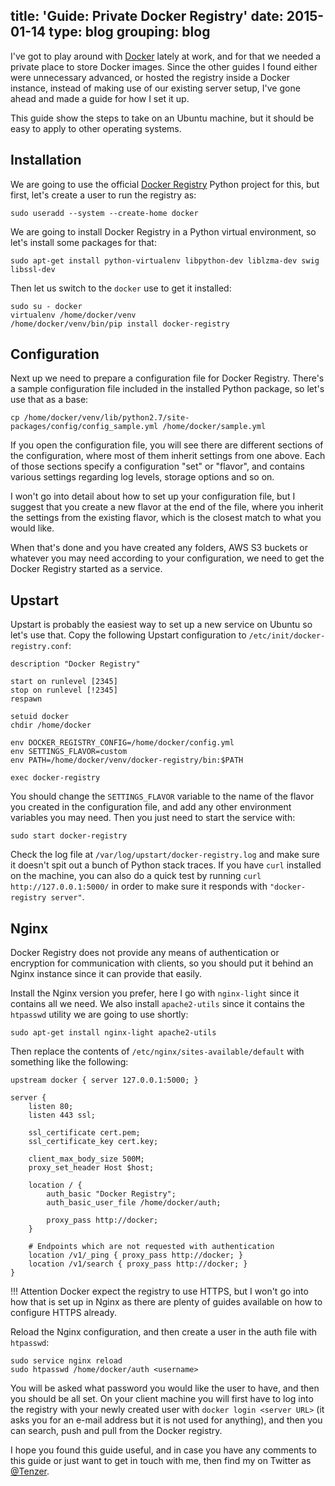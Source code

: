 title: 'Guide: Private Docker Registry'
date: 2015-01-14
type: blog
grouping: blog
---
I've got to play around with [Docker](https://www.docker.com/) lately at work, and for that we needed a private place to store Docker images. Since the other guides I found either were unnecessary advanced, or hosted the registry inside a Docker instance, instead of making use of our existing server setup, I've gone ahead and made a guide for how I set it up.

This guide show the steps to take on an Ubuntu machine, but it should be easy to apply to other operating systems.


Installation
---------------

We are going to use the official [Docker Registry](https://github.com/docker/docker-registry) Python project for this, but first, let's create a user to run the registry as:

    sudo useradd --system --create-home docker

We are going to install Docker Registry in a Python virtual environment, so let's install some packages for that:

    sudo apt-get install python-virtualenv libpython-dev liblzma-dev swig libssl-dev

Then let us switch to the `docker` use to get it installed:

    sudo su - docker
    virtualenv /home/docker/venv
    /home/docker/venv/bin/pip install docker-registry


Configuration
-------------

Next up we need to prepare a configuration file for Docker Registry. There's a sample configuration file included in the installed Python package, so let's use that as a base:

    cp /home/docker/venv/lib/python2.7/site-packages/config/config_sample.yml /home/docker/sample.yml

If you open the configuration file, you will see there are different sections of the configuration, where most of them inherit settings from one above. Each of those sections specify a configuration "set" or "flavor", and contains various settings regarding log levels, storage options and so on.

I won't go into detail about how to set up your configuration file, but I suggest that you create a new flavor at the end of the file, where you inherit the settings from the existing flavor, which is the closest match to what you would like.

When that's done and you have created any folders, AWS S3 buckets or whatever you may need according to your configuration, we need to get the Docker Registry started as a service.


Upstart
-------

Upstart is probably the easiest way to set up a new service on Ubuntu so let's use that. Copy the following Upstart configuration to `/etc/init/docker-registry.conf`:

    description "Docker Registry"

    start on runlevel [2345]
    stop on runlevel [!2345]
    respawn

    setuid docker
    chdir /home/docker

    env DOCKER_REGISTRY_CONFIG=/home/docker/config.yml
    env SETTINGS_FLAVOR=custom
    env PATH=/home/docker/venv/docker-registry/bin:$PATH

    exec docker-registry

You should change the `SETTINGS_FLAVOR` variable to the name of the flavor you created in the configuration file, and add any other environment variables you may need. Then you just need to start the service with:

    sudo start docker-registry

Check the log file at `/var/log/upstart/docker-registry.log` and make sure it doesn't spit out a bunch of Python stack traces. If you have `curl` installed on the machine, you can also do a quick test by running `curl http://127.0.0.1:5000/` in order to make sure it responds with `"docker-registry server"`.


Nginx
-----

Docker Registry does not provide any means of authentication or encryption for communication with clients, so you should put it behind an Nginx instance since it can provide that easily.

Install the Nginx version you prefer, here I go with `nginx-light` since it contains all we need. We also install `apache2-utils` since it contains the `htpasswd` utility we are going to use shortly:

    sudo apt-get install nginx-light apache2-utils

Then replace the contents of `/etc/nginx/sites-available/default` with something like the following:

    upstream docker { server 127.0.0.1:5000; }

    server {
        listen 80;
        listen 443 ssl;

        ssl_certificate cert.pem;
        ssl_certificate_key cert.key;

        client_max_body_size 500M;
        proxy_set_header Host $host;

        location / {
            auth_basic "Docker Registry";
            auth_basic_user_file /home/docker/auth;

            proxy_pass http://docker;
        }

        # Endpoints which are not requested with authentication
        location /v1/_ping { proxy_pass http://docker; }
        location /v1/search { proxy_pass http://docker; }
    }

!!! Attention
    Docker expect the registry to use HTTPS, but I won't go into how that is set up in Nginx as there are plenty of guides available on how to configure HTTPS already.

Reload the Nginx configuration, and then create a user in the auth file with `htpasswd`:

    sudo service nginx reload
    sudo htpasswd /home/docker/auth <username>

You will be asked what password you would like the user to have, and then you should be all set. On your client machine you will first have to log into the registry with your newly created user with `docker login <server URL>` (it asks you for an e-mail address but it is not used for anything), and then you can search, push and pull from the Docker registry.

I hope you found this guide useful, and in case you have any comments to this guide or just want to get in touch with me, then find my on Twitter as [@Tenzer](https://twitter.com/Tenzer).
